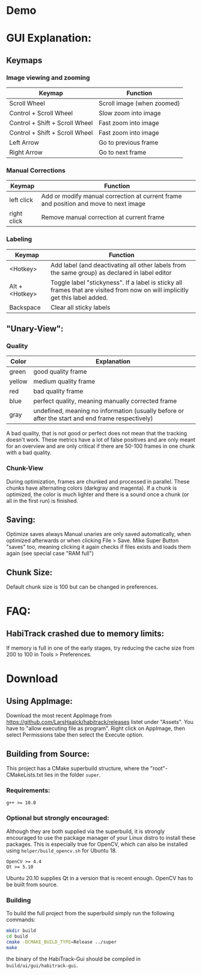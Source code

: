 # Demo

# GUI Explanation:

## Keymaps

### Image viewing and zooming
Keymap                         | Function
--------                       | -------------
Scroll Wheel                   | Scroll image (when zoomed)
Control + Scroll Wheel         | Slow zoom into image
Control + Shift + Scroll Wheel | Fast zoom into image
Control + Shift + Scroll Wheel | Fast zoom into image
Left Arrow                     | Go to previous frame
Right Arrow                    | Go to next frame

### Manual Corrections

Keymap      | Function
--------    | -------------
left click  | Add or modify manual correction at current frame and position and move to next image
right click | Remove manual correction at current frame

### Labeling

Keymap           | Function
--------         | -------------
\<Hotkey\>       | Add label (and deactivating all other labels from the same group) as declared in label editor
Alt + \<Hotkey\> | Toggle label "stickyness". If a label is sticky all frames that are visited from now on will implicitly get this label added.
Backspace        | Clear all sticky labels


## "Unary-View":
### Quality
Color    | Explanation
-------- | -------------
green    | good quality frame
yellow   | medium quality frame
red      | bad quality frame
blue     | perfect quality, meaning manually corrected frame
gray     | undefined, meaning no information (usually before or after the start and end frame respectively)

A bad quality, that is not good or perfect does not mean that the tracking doesn't work.
These metrics have a lot of false positives and are only meant for an overview and are only critical if there are 50-100 frames in one chunk with a bad quality.

### Chunk-View
During optimization, frames are chunked and processed in parallel.
These chunks have alternating colors (darkgray and magenta).
If a chunk is optimized, the color is much lighter and there is a sound once a chunk (or all in the first run) is finished.

## Saving:
Optimize saves always
Manual unaries are only saved automatically, when optimized afterwards or when clicking File > Save.
Mike Super Button "saves" too, meaning clicking it again checks if files exists and loads them again (see special case "RAM full")

## Chunk Size:
Default chunk size is 100 but can be changed in preferences.

# FAQ:
## HabiTrack crashed due to memory limits:
If memory is full in one of the early stages, try reducing the cache size from 200 to 100 in Tools > Preferences.

# Download
## Using AppImage:
Download the most recent AppImage from https://github.com/LarsHaalck/habitrack/releases listet under "Assets". You have to "allow executing file as program".  Right click on AppImage, then select Permissions tabe then select the Execute option. 

## Building from Source:
This project has a CMake superbuild structure, where the "root"-CMakeLists.txt lies in the folder `super`.

### Requirements:
```
g++ >= 10.0
```

### Optional but strongly encouraged:
Although they are both supplied via the superbuild, it is strongly encouraged to use the package manager of your Linux distro to install these packages.
This is especially true for OpenCV, which can also be installed using `helper/build_opencv.sh` for Ubuntu 18.

```
OpenCV >= 4.4
Qt >= 5.10
```

Ubuntu 20.10 supplies Qt in a version that is recent enough.
OpenCV has to be built from source.

### Building
To build the full project from the superbuild simply run the following commands:

```bash
mkdir build
cd build
cmake -DCMAKE_BUILD_TYPE=Release ../super
make
```
the binary of the HabiTrack-Gui should be compiled in `build/ui/gui/habitrack-gui`.
